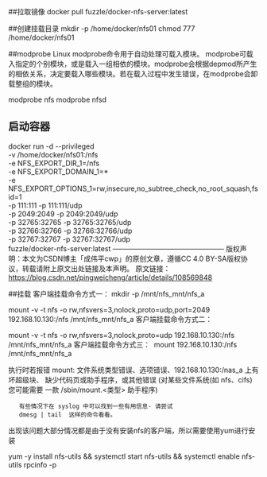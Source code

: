 


##拉取镜像
docker pull fuzzle/docker-nfs-server:latest

##创建挂载目录
mkdir -p /home/docker/nfs01
chmod 777 /home/docker/nfs01

##modprobe
Linux modprobe命令用于自动处理可载入模块。
modprobe可载入指定的个别模块，或是载入一组相依的模块。modprobe会根据depmod所产生的相依关系，决定要载入哪些模块。若在载入过程中发生错误，在modprobe会卸载整组的模块。

modprobe nfs
modprobe nfsd

## 启动容器
docker run -d --privileged  \
-v /home/docker/nfs01:/nfs \
-e NFS_EXPORT_DIR_1=/nfs \
-e NFS_EXPORT_DOMAIN_1=\* \
-e NFS_EXPORT_OPTIONS_1=rw,insecure,no_subtree_check,no_root_squash,fsid=1 \
-p 111:111 -p 111:111/udp \
-p 2049:2049 -p 2049:2049/udp \
-p 32765:32765 -p 32765:32765/udp \
-p 32766:32766 -p 32766:32766/udp \
-p 32767:32767 -p 32767:32767/udp \
fuzzle/docker-nfs-server:latest
————————————————
版权声明：本文为CSDN博主「成伟平cwp」的原创文章，遵循CC 4.0 BY-SA版权协议，转载请附上原文出处链接及本声明。
原文链接：https://blog.csdn.net/pingweicheng/article/details/108569848

##挂载
客户端挂载命令方式一：
mkdir -p /mnt/nfs_mnt/nfs_a

mount -v -t nfs -o rw,nfsvers=3,nolock,proto=udp,port=2049 192.168.10.130:/nfs /mnt/nfs_mnt/nfs_a
客户端挂载命令方式二：

mount -v -t nfs -o rw,nfsvers=3,nolock,proto=udp  192.168.10.130:/nfs /mnt/nfs_mnt/nfs_a
客户端挂载命令方式三： 
mount 192.168.10.130:/nfs  /mnt/nfs_mnt/nfs_a


执行时若报错
mount: 文件系统类型错误、选项错误、192.168.10.130:/nas_a 上有坏超级块、
       缺少代码页或助手程序，或其他错误
       (对某些文件系统(如 nfs、cifs) 您可能需要
       一款 /sbin/mount.<类型> 助手程序)

       有些情况下在 syslog 中可以找到一些有用信息- 请尝试
       dmesg | tail  这样的命令看看。
出现该问题大部分情况都是由于没有安装nfs的客户端，所以需要使用yum进行安装

yum -y install nfs-utils && systemctl start nfs-utils && systemctl enable nfs-utils
rpcinfo -p
